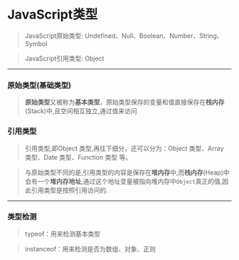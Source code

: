 
# JavaScript类型
> JavaScript原始类型: Undefined、Null、Boolean、Number、String、Symbol 

> JavaScript引用类型: Object 

---

### 原始类型(基础类型)
> **原始类型**又被称为**基本类型**，原始类型保存的变量和值直接保存在**栈内存**(Stack)中,且空间相互独立,通过值来访问

### 引用类型
> 引用类型,即Object 类型,再往下细分，还可以分为：Object 类型、Array 类型、Date 类型、Function 类型 等。

> 与原始类型不同的是,引用类型的内容是保存在**堆内存**中,而**栈内存**(Heap)中会有一个**堆内存地址**,通过这个地址变量被指向堆内存中`Object`真正的值,因此引用类型是按照引用访问的.
 
---

### 类型检测
> typeof：用来检测基本类型

> instanceof：用来检测是否为数组、对象、正则